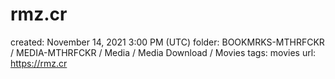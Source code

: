 # rmz.cr

created: November 14, 2021 3:00 PM (UTC)
folder: BOOKMRKS-MTHRFCKR / MEDIA-MTHRFCKR / Media / Media Download / Movies
tags: movies
url: https://rmz.cr